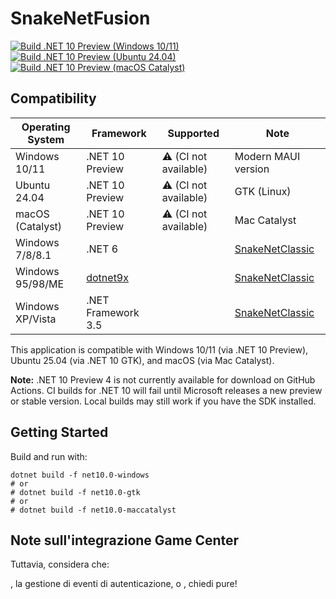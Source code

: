 # SnakeNetFusion

<!--
NOTE: .NET 10 Preview 4 is currently not available for download on GitHub Actions. The following badges may show failing status until a new preview or stable version is released by Microsoft.
-->
[![Build .NET 10 Preview (Windows 10/11)](https://github.com/WhiteWrym18/SnakeNetFusion/actions/workflows/.net10-preview-windows.yml/badge.svg?branch=main)](https://github.com/WhiteWrym18/SnakeNetFusion/actions/workflows/.net10-preview-windows.yml)
[![Build .NET 10 Preview (Ubuntu 24.04)](https://github.com/WhiteWrym18/SnakeNetFusion/actions/workflows/.net10-ubuntu-2404.yml/badge.svg?branch=main)](https://github.com/WhiteWrym18/SnakeNetFusion/actions/workflows/.net10-ubuntu-2404.yml)
[![Build .NET 10 Preview (macOS Catalyst)](https://github.com/WhiteWrym18/SnakeNetFusion/actions/workflows/.net10-MacCatalyst.yml/badge.svg?branch=main)](https://github.com/WhiteWrym18/SnakeNetFusion/actions/workflows/.net10-MacCatalyst.yml)

## Compatibility

| Operating System      | Framework          | Supported            | Note                                                     |
|----------------------|--------------------|----------------------|----------------------------------------------------------|
| Windows 10/11        | .NET 10 Preview    | ⚠️ (CI not available) | Modern MAUI version                                      |
| Ubuntu 24.04         | .NET 10 Preview    | ⚠️ (CI not available) | GTK (Linux)                                              |
| macOS (Catalyst)     | .NET 10 Preview    | ⚠️ (CI not available) | Mac Catalyst                                             |
| Windows 7/8/8.1      | .NET 6             || [SnakeNetClassic](https://github.com/WhiteWrym18/SnakeNetClassic)                 |
| Windows 95/98/ME     |[dotnet9x ](https://github.com/itsmattkc/dotnet9x)|| [SnakeNetClassic](https://github.com/WhiteWrym18/SnakeNetClassic) |
| Windows XP/Vista     | .NET Framework 3.5 || [SnakeNetClassic](https://github.com/WhiteWrym18/SnakeNetClassic)                 |

This application is compatible with Windows 10/11 (via .NET 10 Preview), Ubuntu 25.04 (via .NET 10 GTK), and macOS (via Mac Catalyst).


**Note:** .NET 10 Preview 4 is not currently available for download on GitHub Actions. CI builds for .NET 10 will fail until Microsoft releases a new preview or stable version. Local builds may still work if you have the SDK installed.

## Getting Started

Build and run with:

```
dotnet build -f net10.0-windows
# or
# dotnet build -f net10.0-gtk
# or
# dotnet build -f net10.0-maccatalyst
```

## Note sull'integrazione Game Center

Tuttavia, considera che:




, la gestione di eventi di autenticazione, o , chiedi pure!
